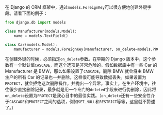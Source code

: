 在 Django 的 ORM 框架中，通过`models.ForeignKey`可以很方便地创建外键字段。请看下面的例子：

```python
from django.db import models

class Manufacturer(models.Model):
    name = models.TextField()

class Car(models.Model):
    manufacturer = models.ForeignKey(Manufacturer, on_delete=models.PROTECT)
```

在创建外键的时候，必须指定`on_delete`参数。在早期的 Django 版本中，这个参数有一个默认值`CASCADE`，而这个选项是非常危险的。假如数据库中有一些 Car 的 Manufacturer 是 BMW，那么如果设置了`CASCADE`，删除 BMW 就会将由 BMW 生产的所有 Car 的记录也一并删除，这样很可能导致数据丢失。如果设置为`PROTECT`，就会拒绝这次删除操作，并抛出一个异常。事实上，在生产环境中，往往很少直接删除记录，最多就是用一个专门的`deleted`字段来进行伪删除，因此将`on_delete`设置为`PROTECT`是我心目中的最佳实践。（`on_delete`还有一些安全性介于`CASCADE`和`PROTECT`之间的选项，例如`SET_NULL`和`RESTRICT`等等，这里就不赘述了。）
